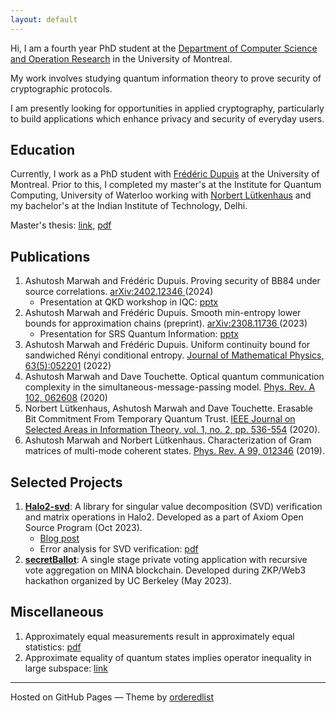```yaml
---
layout: default
---
```


Hi, I am a fourth year PhD student at the <a href = "https://diro.umontreal.ca/english/home/" target="_blank">Department of Computer Science and Operation Research</a> in the University of Montreal.

My work involves studying quantum information theory to prove security of cryptographic protocols.

I am presently looking for opportunities in applied cryptography, particularly to build applications which enhance privacy and security of everyday users.

## Education

Currently, I work as a PhD student with <a href="https://www.iro.umontreal.ca/~dupuisf/" target="_blank">Frédéric Dupuis</a> at the University of Montreal. Prior to this, I completed my master's at the Institute for Quantum Computing, University of Waterloo working with <a href="https://lutkenhausgroup.wordpress.com/" target="_blank">Norbert Lütkenhaus</a> and my bachelor's at the Indian Institute of Technology, Delhi.

Master's thesis: [link](http://hdl.handle.net/10012/15087), [pdf](./docs/Master-thesis.pdf)

## Publications

1. Ashutosh Marwah and Frédéric Dupuis. Proving security of BB84 under source correlations. <a href = "https://arxiv.org/abs/2402.12346" target="_blank">arXiv:2402.12346 </a> (2024)
   - Presentation at QKD workshop in IQC: [pptx](./presentations/Source_correlations.pptx)
1. Ashutosh Marwah and Frédéric Dupuis. Smooth min-entropy lower bounds for approximation chains (preprint). <a href = "https://arxiv.org/abs/2308.11736" target="_blank">arXiv:2308.11736 </a> (2023)
   - Presentation for SRS Quantum Information: [pptx](./presentations/Approx-chains.pptx)
1. Ashutosh Marwah and Frédéric Dupuis. Uniform continuity bound for sandwiched Rényi conditional entropy. <a href= "https://aip.scitation.org/doi/abs/10.1063/5.0088507" target="_blank">Journal of Mathematical Physics, 63(5):052201</a> (2022)
1. Ashutosh Marwah and Dave Touchette. Optical quantum communication complexity in the simultaneous-message-passing model. <a href = "https://journals.aps.org/pra/abstract/10.1103/PhysRevA.102.062608" target="_blank">Phys. Rev. A 102, 062608</a> (2020)
1. Norbert Lütkenhaus, Ashutosh Marwah and Dave Touchette. Erasable Bit Commitment From Temporary Quantum Trust. <a href =" https://ieeexplore.ieee.org/abstract/document/9169704" target="_blank">IEEE Journal on Selected Areas in Information Theory, vol. 1, no. 2, pp. 536-554</a> (2020).
1. Ashutosh Marwah and Norbert Lütkenhaus. Characterization of Gram matrices of multi-mode coherent states. <a href = "https://journals.aps.org/pra/abstract/10.1103/PhysRevA.99.012346" target="_blank">Phys. Rev. A 99, 012346</a> (2019).

## Selected Projects

1. [<b>Halo2-svd</b>](https://github.com/goforashutosh/halo2-svd): A library for singular value decomposition (SVD) verification and matrix operations in Halo2. Developed as a part of Axiom Open Source Program (Oct 2023).
   - [Blog post](https://hackmd.io/@SQko9rCYRT67XG7dx6zaRQ/r1cWTJEfT)
   - Error analysis for SVD verification: [pdf](https://github.com/goforashutosh/halo2-svd/blob/svd/Error%20Analysis%20for%20SVD.pdf)
1. [<b>secretBallot</b>](https://github.com/goforashutosh/secretBallot): A single stage private voting application with recursive vote aggregation on MINA blockchain. Developed during ZKP/Web3 hackathon organized by UC Berkeley (May 2023).

## Miscellaneous

1. Approximately equal measurements result in approximately equal statistics: [pdf](https://github.com/goforashutosh/Close-meas-imply-close-stats/blob/master/paper.pdf)
1. Approximate equality of quantum states implies operator inequality in large subspace: [link](https://mathoverflow.net/questions/448774/does-approximate-equality-of-quantum-states-imply-operator-inequality-in-a-large)

---

Hosted on GitHub Pages &mdash; Theme by <a href="https://github.com/orderedlist" target="_blank">orderedlist</a>
